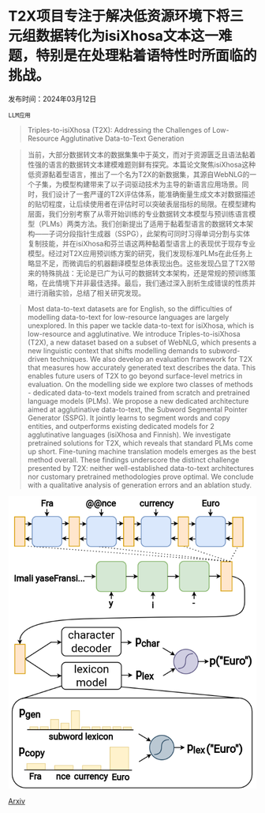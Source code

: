 # T2X项目专注于解决低资源环境下将三元组数据转化为isiXhosa文本这一难题，特别是在处理粘着语特性时所面临的挑战。

发布时间：2024年03月12日

`LLM应用`

> Triples-to-isiXhosa (T2X): Addressing the Challenges of Low-Resource Agglutinative Data-to-Text Generation

> 当前，大部分数据转文本的数据集集中于英文，而对于资源匮乏且语法黏着性强的语言的数据转文本建模难题则鲜有探究。本篇论文聚焦isiXhosa这种低资源黏着型语言，推出了一个名为T2X的新数据集，其源自WebNLG的一个子集，为模型构建带来了以子词驱动技术为主导的新语言应用场景。同时，我们设计了一套严谨的T2X评估体系，能准确衡量生成文本对数据描述的贴切程度，让后续使用者在评估时可以突破表层指标的局限。在模型建构层面，我们分别考察了从零开始训练的专业数据转文本模型与预训练语言模型（PLMs）两类方法。我们创新提出了适用于黏着型语言的数据转文本架构——子词分段指针生成器（SSPG），此架构可同时习得单词分割与实体复制技能，并在isiXhosa和芬兰语这两种黏着型语言上的表现优于现存专业模型。经过对T2X应用预训练方案的研究，我们发现标准PLMs在此任务上略显不足，而微调后的机器翻译模型总体表现出色。这些发现凸显了T2X带来的特殊挑战：无论是已广为认可的数据转文本架构，还是常规的预训练策略，在此情境下并非最佳选择。最后，我们通过深入剖析生成错误的性质并进行消融实验，总结了相关研究发现。

> Most data-to-text datasets are for English, so the difficulties of modelling data-to-text for low-resource languages are largely unexplored. In this paper we tackle data-to-text for isiXhosa, which is low-resource and agglutinative. We introduce Triples-to-isiXhosa (T2X), a new dataset based on a subset of WebNLG, which presents a new linguistic context that shifts modelling demands to subword-driven techniques. We also develop an evaluation framework for T2X that measures how accurately generated text describes the data. This enables future users of T2X to go beyond surface-level metrics in evaluation. On the modelling side we explore two classes of methods - dedicated data-to-text models trained from scratch and pretrained language models (PLMs). We propose a new dedicated architecture aimed at agglutinative data-to-text, the Subword Segmental Pointer Generator (SSPG). It jointly learns to segment words and copy entities, and outperforms existing dedicated models for 2 agglutinative languages (isiXhosa and Finnish). We investigate pretrained solutions for T2X, which reveals that standard PLMs come up short. Fine-tuning machine translation models emerges as the best method overall. These findings underscore the distinct challenge presented by T2X: neither well-established data-to-text architectures nor customary pretrained methodologies prove optimal. We conclude with a qualitative analysis of generation errors and an ablation study.

![T2X项目专注于解决低资源环境下将三元组数据转化为isiXhosa文本这一难题，特别是在处理粘着语特性时所面临的挑战。](../../../paper_images/2403.07567/sspg.png)

[Arxiv](https://arxiv.org/abs/2403.07567)